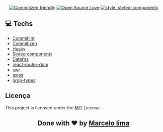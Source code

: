 <div align="center">

[![Commitizen friendly](https://img.shields.io/badge/commitizen-friendly-brightgreen.svg)](http://commitizen.github.io/cz-cli/) 
[![Open Source Love](https://badges.frapsoft.com/os/mit/mit.svg?v=102)](https://github.com/ellerbrock/open-source-badge/)
[![style: styled-components](https://img.shields.io/badge/style-%F0%9F%92%85%20styled--components-orange.svg?colorB=daa357&colorA=db748e)](https://github.com/styled-components/styled-components)

</div>

## **:computer: Techs**

  - [Commitlint](https://github.com/conventional-changelog/commitlint)
  - [Commitizen](https://github.com/commitizen/cz-cli)
  - [Husky](https://github.com/typicode/husky)
  - [Styled components](https://github.com/styled-components/styled-components)
  - [Datefns](https://date-fns.org/docs/Getting-Started)
  - [react-router-dom](https://reactrouter.com/web/guides/quick-start)
  - [swr](https://github.com/vercel/swr)
  - [axios](https://github.com/axios/axios)
  - [prop-types](https://github.com/facebook/prop-types)

## Licença

This project is licensed under the [MIT](https://github.com/christyanbrayan/be-the-hero/blob/master/LICENSE) License

<h2 align="center">Done with ❤️ by <a href="https://www.linkedin.com/in/mrlsk8/">Marcelo lima</a></h2>